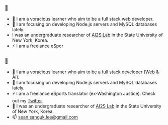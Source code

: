 ### 👋
- 🌱 I am a voracious learner who aim to be a full stack web developer.
- 🔭 I am focusing on developing Node.js servers and MySQL databases lately.
- I was an undergraduate researcher of [AI2S Lab](https://sites.google.com/view/ai2s/people?authuser=0) in the State University of New York, Korea.
- ⚡ I am a freelance eSpor

<!--
**sang-uk-lee/sang-uk-lee** is a ✨ _special_ ✨ repository because its `README.md` (this file) appears on your GitHub profile.

Here are some ideas to get you started:

- 🔭 I’m currently working on ...
- 🌱 I’m currently learning ...
- 👯 I’m looking to collaborate on ...
- 🤔 I’m looking for help with ...
- 💬 Ask me about ...
- 📫 How to reach me: ...
- 😄 Pronouns: ...
- ⚡ Fun fact: ...
-->

### 👋
- 🌱 I am a voracious learner who aim to be a full stack developer (Web & AI).
- 🔭 I am focusing on developing Node.js servers and MySQL databases lately.
- ⚡ I am a freelance eSports translator (ex-Washington Justice). Check out my [Twitter](https://twitter.com/AMS4NG).
- 🏫 I was an undergraduate researcher of [AI2S Lab](https://sites.google.com/view/ai2s/people?authuser=0) in the State University of New York, Korea.
- 📫 [sean.sanguk.lee@gmail.com](https://mail.google.com/mail/?view=cm&fs=1&to=sean.sanguk.lee@gmail.com)
